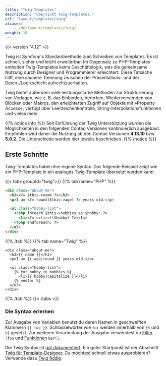 ```yaml
---
title: "Twig-Templates"
description: "Übersicht Twig-Templates."
url: "layout/templates/twig"
aliases:
    - /de/layout/templates/twig/
weight: 10
---
```



{{< version "4.12" >}}

Twig ist Symfony's Standardmethode zum Schreiben von Templates. Es ist schnell, sicher und leicht erweiterbar. Im Gegensatz zu 
PHP-Templates enthalten Twig-Templates keine Geschäftslogik, was die gemeinsame Nutzung durch Designer und Programmierer erleichtert. 
Diese Tatsache hilft, eine saubere Trennung zwischen der Präsentations- und der Daten-/Logikschicht aufrechtzuerhalten.

Twig bietet außerdem viele leistungsstarke Methoden zur Strukturierung von Vorlagen, wie z. B. das Einbinden, Vererben, Wiederverwenden 
von Blöcken oder Makros, den erleichterten Zugriff auf Objekte mit »Property Access«, verfügt über Leerzeichenkontrolle, 
String-Interpolationsfunktionen und vieles mehr.

{{% notice info %}}
Seit Einführung der Twig Unterstützung wurden die Möglichkeiten in den folgenden Contao Versionen kontinuierlich ausgebaut. 
Empfohlen wird daher die Nutzung ab den Contao Versionen **4.13.10** bzw. **5.0.2**. Die Unterschiede werden hier jeweils beschrieben.
{{% /notice %}}


## Erste Schritte

Twig-Templates haben ihre eigene Syntax. Das folgende Beispiel zeigt wie ein PHP-Template in ein analoges Twig-Template übersetzt werden kann:

{{< tabs groupId="twig">}}
{{% tab name="PHP" %}}
```html
<div class="about-me">
  <h2><?= $this->name ?></h2>
  <p>I am <?= round($this->age) ?> years old.</p>

  <ul class="hobby-list">
    <?php foreach $this->hobbies as $hobby: ?>
      <li><?= ucfirst($hobby) ?></li>
    <?php endforeach; ?>
  </ul>
</div>
```
{{% /tab %}}
{{% tab name="Twig" %}}
```twig
<div class="about-me">
  <h2>{{ name }}</h2>
  <p>I am {{ age|round }} years old.</p>

  <ul class="hobby-list">
    {% for hobby in hobbies %}
      <li>{{ hobby|capitalize }}</li>
    {% endfor %}
  </ul>
</div>
```
{{% /tab %}}
{{< /tabs >}}


### Die Syntax erlernen

Zur Ausgabe von Variablen benutzt du deren Namen in geschweiften Klammern `{{ foo }}`. Schlüsselwörter wie `for` werden innerhalb 
von `{%` und `%}` gesetzt. Zur weiteren Verarbeitung der Ausgabe verwendest du [Filter](https://twig.symfony.com/doc/3.x/filters/index.html)
`|foo` und [Funktionen](https://twig.symfony.com/doc/3.x/functions/index.html) `bar()`.

Die Twig Syntax ist [gut dokumentiert](https://twig.symfony.com/doc/3.x/). Ein guter Startpunkt ist der
Abschnitt [Twig für Template-Designer](https://twig.symfony.com/doc/3.x/templates.html). Du möchtest schnell etwas ausprobieren? 
Verwende dazu [Twig fiddle](https://twigfiddle.com/).